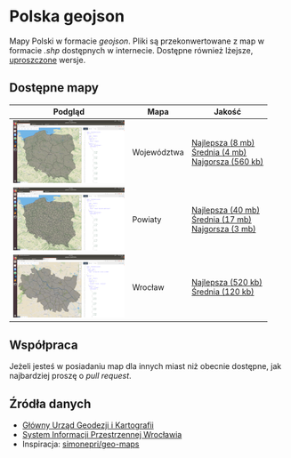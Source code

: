 # Polska geojson

Mapy Polski w formacie *geojson*. Pliki są przekonwertowane z map w formacie *.shp* dostępnych w internecie. Dostępne również lżejsze, [uproszczone](https://github.com/maxogden/simplify-geojson) wersje.

## Dostępne mapy

Podgląd | Mapa | Jakość
--------|------|-------
<a href="http://geojson.io/#data=data:text/x-url,https://raw.githubusercontent.com/ppatrzyk/polska-geojson/master/wojewodztwa/wojewodztwa-medium.geojson" target="_blank" rel="noopener noreferrer"><img src="https://raw.githubusercontent.com/ppatrzyk/polska-geojson/master/img/woj.png"></a> | Województwa | <a href="https://github.com/ppatrzyk/polska-geojson/raw/master/wojewodztwa/wojewodztwa-max.geojson">Najlepsza (8 mb)</a><br><a href="https://github.com/ppatrzyk/polska-geojson/raw/master/wojewodztwa/wojewodztwa-medium">Średnia (4 mb)</a><br><a href="https://github.com/ppatrzyk/polska-geojson/raw/master/wojewodztwa/wojewodztwa-min.geojson">Najgorsza (560 kb)</a>
<a href="http://geojson.io/#data=data:text/x-url,https://raw.githubusercontent.com/ppatrzyk/polska-geojson/master/powiaty/powiaty-min.geojson" target="_blank" rel="noopener noreferrer"><img src="https://raw.githubusercontent.com/ppatrzyk/polska-geojson/master/img/pow.png"></a> | Powiaty | <a href="https://github.com/ppatrzyk/polska-geojson/raw/master/powiaty/powiaty-max.geojson">Najlepsza (40 mb)</a><br><a href="https://github.com/ppatrzyk/polska-geojson/raw/master/powiaty/powiaty-medium.geojson">Średnia (17 mb)</a><br><a href="https://github.com/ppatrzyk/polska-geojson/raw/master/powiaty/powiaty-min.geojson">Najgorsza (3 mb)</a>
<a href="http://geojson.io/#data=data:text/x-url,https://raw.githubusercontent.com/ppatrzyk/polska-geojson/master/miasta/wroclaw-max.geojson" target="_blank" rel="noopener noreferrer"><img src="https://raw.githubusercontent.com/ppatrzyk/polska-geojson/master/img/wro.png"></a> | Wrocław | <a href="https://github.com/ppatrzyk/polska-geojson/raw/master/miasta/wroclaw-max.geojson">Najlepsza (520 kb)</a><br><a href="https://github.com/ppatrzyk/polska-geojson/raw/master/miasta/wroclaw-medium.geojson">Średnia (120 kb)</a>

## Współpraca

Jeżeli jesteś w posiadaniu map dla innych miast niż obecnie dostępne, jak najbardziej proszę o *pull request*.

## Źródła danych

- [Główny Urząd Geodezji i Kartografii](http://www.gugik.gov.pl/pzgik/dane-bez-oplat/dane-z-panstwowego-rejestru-granic-i-powierzchni-jednostek-podzialow-terytorialnych-kraju-prg)
- [System Informacji Przestrzennej Wrocławia](http://geoportal.wroclaw.pl/zasoby/)
- Inspiracja: [simonepri/geo-maps](https://github.com/simonepri/geo-maps)
